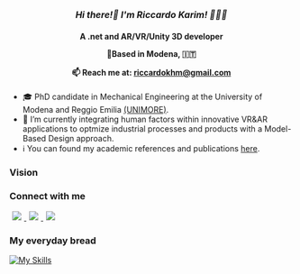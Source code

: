 <h1 align="center" ; style = "font-size:16px;font-style:italic;" >
Hi there!👋  I'm Riccardo Karim! 🧑🏾‍💻
</h1>

<h4 align="center">
  
A .net and AR/VR/Unity 3D developer 



🏡Based in Modena, :it:

:mailbox: Reach me at: riccardokhm@gmail.com

</h4>

- 🎓 PhD candidate in Mechanical Engineering at the University of Modena and Reggio Emilia [(UNIMORE)](https://www.unimore.it/).
- 🌱 I’m currently integrating human factors within innovative VR&AR applications to optmize industrial processes and products with a Model-Based Design approach.
-  ℹ️ You can found my academic references and publications [here](http://personale.unimore.it/Rubrica/dettaglio/rcrkhamaisi).


### Vision


### Connect with me

<p>
   <a href="https://scholar.google.com/citations?user=7pqlk2QAAAAJ&hl=it">
    <img src = "https://img.shields.io/badge/Google_Scholar-4285F4?style=for-the-badge&logo=google-scholar&logoColor=white" hspace="5" />
   </a>
   <a href="https://www.linkedin.com/in/riccardo-karim-khamaisi-34b448175/">
    <img src = "https://img.shields.io/badge/LinkedIn-0077B5?style=for-the-badge&logo=linkedin&logoColor=white" hspace="5" />
   </a>
   <a href="https://orcid.org/my-orcid?orcid=0000-0002-2584-4117">
    <img src = "https://img.shields.io/badge/orcid-A6CE39?style=for-the-badge&logo=orcid&logoColor=white" hspace="5" />
   </a>
</p>

### My everyday bread
[![My Skills](https://skillicons.dev/icons?i=cs,cpp,py,js,unity,visualstudio,figma)](https://skillicons.dev)
